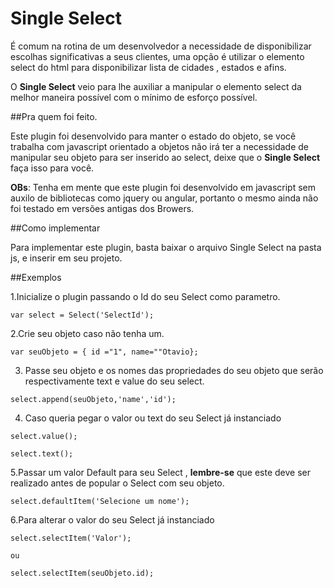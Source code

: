 # Single Select 

É comum na rotina de um desenvolvedor a necessidade de disponibilizar escolhas significativas a seus clientes, uma opção é utilizar o elemento select do html para disponibilizar lista de cidades , estados e afins.

O **Single Select** veio para lhe auxiliar a manipular o elemento select da melhor maneira possível com o mínimo de esforço possível.

##Pra quem foi feito.

Este plugin foi desenvolvido para manter o estado do objeto, se você trabalha com javascript orientado a objetos não irá ter a necessidade de manipular seu objeto para ser inserido ao select, deixe que o **Single Select** faça isso para você.

**OBs**: Tenha em mente que este plugin foi desenvolvido em javascript sem auxilo de bibliotecas como jquery ou angular, portanto o mesmo ainda não foi testado em versões antigas dos Browers.

##Como implementar

Para implementar este plugin, basta baixar o arquivo Single Select na pasta js, e inserir  em seu projeto.

##Exemplos



1.Inicialize o plugin passando o Id do seu Select como parametro.
```
var select = Select('SelectId');

```
2.Crie seu objeto caso não tenha um.

```
var seuObjeto = { id ="1", name=""Otavio};

```

3. Passe seu objeto e os nomes das propriedades do seu objeto que serão respectivamente text e value do seu select.

```
select.append(seuObjeto,'name','id');

```
4. Caso queria pegar o valor ou text do seu Select já instanciado
```
select.value();

select.text();

```
5.Passar um valor Default para seu Select , **lembre-se** que este deve ser realizado antes de popular o Select com seu objeto.

```
select.defaultItem('Selecione um nome');

```

6.Para alterar o valor do seu Select já instanciado
```
select.selectItem('Valor');

ou

select.selectItem(seuObjeto.id);

```





